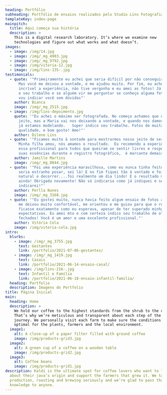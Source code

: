 ```yaml
---
heading: Portfólio
subheading: Portfólio de ensaios realizados pelo Studio Lins Fotografia
templateKey: index-page
mainpitch:
  title: Aqui começa sua história
  description: >
    This is a digital research laboratory. It’s where we examine new
    technologies and figure out what works and what doesn’t.
images:
  - image: /img/14.jpg
  - image: /img/_mg_4903.jpg
  - image: /img/_mg_9792.jpg
  - image: /img/vitoria-12.jpg
  - image: /img/lins-135-.jpg
testimonials:
  - quote: '"Primeiramente eu achei que seria difícil por não conseguir me soltar.
      Mas você me deixou a vontade, e me ajudou muito. Por fim, eu achei
      incrível a experiência, não tive vergonha e eu amei as fotos! Já indiquei
      o seu trabalho e se alguém vir me perguntar se conheço alguma fotógrafa eu
      vou indicar você sem dúvidas"'
    author: Bianca
    image: /img/_mg_2515.jpg
  - image: /img/lins-depoimento.jpg
    quote: '"Eu achei o máximo ser fotografada. No começo achamos que não levamos
      jeito, mas a Maria vai nos deixando a vontade, e quando nos damos conta,
      já estamos modelando.   Super indico seu trabalho. Fotos de muita
      qualidade, e bom gosto! Amo!"'
    author: Dilene Lins
  - quote: '"Ficamos muito à vontade para mostrarmos nosso jeito de ser família.
      Minha filha amou, nós amamos o resultado.  Eu recomendo a experiência com
      essa profissional para todos que queiram se sentir livres e respeitados em
      suas essências durante o registro fotográfico,  é marcante demais!"'
    author: Jamille Martins
    image: /img/_mg_8844.jpg
  - quote: '"Foi uma experiência maravilhosa, como eu nunca tinha feito achei que
      seria estranho posar, sei lá! E no fim fiquei tão à vontade e foi tão
      natural o decorrer....foi realmente um dia lindo! E o resultado mais lindo
      ainda! Obrigada novamente! Não só indicaria como já indiquei e sempre
      indicarei!"'
    author: Perlla Nunes
    image: /img/_mg_3168.jpg
  - quote: '"Eu gostei muito, nunca havia feito algum ensaio de fotos antes e você
      me deixou muito confortável, me orientou e me guiou para que o resultado
      ficasse exatamente como eu esperava, apesar de ter superado minhas
      expectativas. Eu amei mto e com certeza indico seu trabalho de olhos
      fechados! Você é um amor e uma excelente profissional."'
    author: Vitória Cola
    image: /img/vitoria-cola.jpg
intro:
  blurbs:
    - image: /img/_mg_3755.jpg
      text: Gestantes
      link: /portfolio/2021-07-06-gestantes/
    - image: /img/_mg_1419.jpg
      text: Casais
      link: /portfolio/2021-06-14-ensaio-casal/
    - image: /img/lins-216-.jpg
      text: Infantil e Família
      link: /portfolio/2021-06-18-ensaio-infantil-familia/
  heading: Portfolio
  description: Imagens do Portfolio
title: Página Inicial
main:
  heading: Home
  description: >
    We hold our coffee to the highest standards from the shrub to the cup.
    That’s why we’re meticulous and transparent about each step of the coffee’s
    journey. We personally visit each farm to make sure the conditions are
    optimal for the plants, farmers and the local environment.
  image1:
    alt: A close-up of a paper filter filled with ground coffee
    image: /img/products-grid3.jpg
  image2:
    alt: A green cup of a coffee on a wooden table
    image: /img/products-grid2.jpg
  image3:
    alt: Coffee beans
    image: /img/products-grid1.jpg
description: Kaldi is the ultimate spot for coffee lovers who want to learn
  about their java’s origin and support the farmers that grew it. We take coffee
  production, roasting and brewing seriously and we’re glad to pass that
  knowledge to anyone.
---
```

